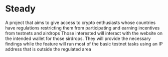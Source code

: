 # Steady
A project that aims to give access to crypto enthusiasts whose countries have regulations restricting them from participating and earning incentives from testnets and airdrops
Those interested will interact with the website on the intended wallet for those sirdrops. They will provide the necessary findings while the feature will run most of the basic testnet tasks using an IP address that is outside the regulated area

